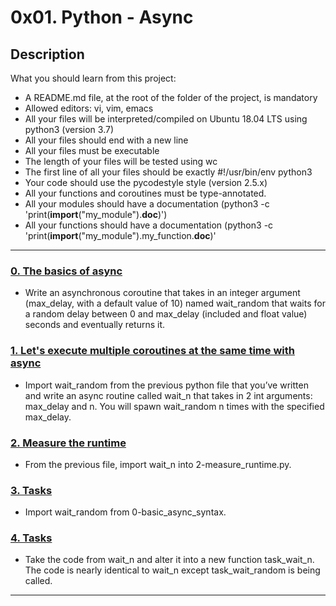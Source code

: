 # 0x01. Python - Async

## Description

What you should learn from this project:

* A README.md file, at the root of the folder of the project, is mandatory
* Allowed editors: vi, vim, emacs
* All your files will be interpreted/compiled on Ubuntu 18.04 LTS using python3 (version 3.7)
* All your files should end with a new line
* All your files must be executable
* The length of your files will be tested using wc
* The first line of all your files should be exactly #!/usr/bin/env python3
* Your code should use the pycodestyle style (version 2.5.x)
* All your functions and coroutines must be type-annotated.
* All your modules should have a documentation (python3 -c 'print(__import__("my_module").__doc__)')
* All your functions should have a documentation (python3 -c 'print(__import__("my_module").my_function.__doc__)'

---

### [0. The basics of async](./0-basic_async_syntax.py)

* Write an asynchronous coroutine that takes in an integer argument (max_delay, with a default value of 10) named wait_random that waits for a random delay between 0 and max_delay (included and float value) seconds and eventually returns it.

### [1. Let's execute multiple coroutines at the same time with async](./1-concurrent_coroutines.py)

* Import wait_random from the previous python file that you’ve written and write an async routine called wait_n that takes in 2 int arguments: max_delay and n. You will spawn wait_random n times with the specified max_delay.

### [2. Measure the runtime](./2-measure_runtime.py)

* From the previous file, import wait_n into 2-measure_runtime.py.

### [3. Tasks](./3-tasks.py)

* Import wait_random from 0-basic_async_syntax.

### [4. Tasks](./4-tasks.py)

* Take the code from wait_n and alter it into a new function task_wait_n.  The code is nearly identical to wait_n except task_wait_random is being called.

---




